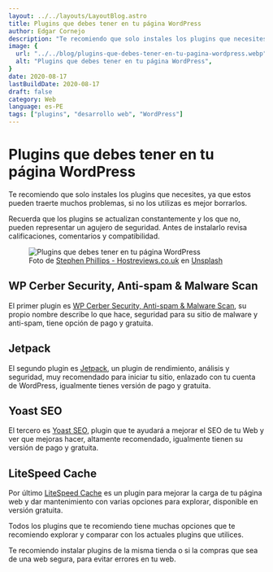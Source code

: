 ```yaml
---
layout: ../../layouts/LayoutBlog.astro
title: Plugins que debes tener en tu página WordPress
author: Edgar Cornejo
description: "Te recomiendo que solo instales los plugins que necesites, ya que estos pueden traerte muchos problemas, si no los utilizas es mejor borrarlos. Recuerda que los plugins se actualizan constantemente y los que no, pueden representar un agujero de seguridad. Antes de instalarlo revisa calificaciones, comentarios y compatibilidad."
image: {
  url: "../../blog/plugins-que-debes-tener-en-tu-pagina-wordpress.webp",
  alt: "Plugins que debes tener en tu página WordPress",
}  
date: 2020-08-17
lastBuildDate: 2020-08-17
draft: false
category: Web
language: es-PE
tags: ["plugins", "desarrollo web", "WordPress"]
---
```


# Plugins que debes tener en tu página WordPress

Te recomiendo que solo instales los plugins que necesites, ya que estos pueden traerte muchos problemas, si no los utilizas es mejor borrarlos.

Recuerda que los plugins se actualizan constantemente y los que no, pueden representar un agujero de seguridad. Antes de instalarlo revisa calificaciones, comentarios y compatibilidad.


<figure>
  <img src="../../blog/plugins-que-debes-tener-en-tu-pagina-wordpress.webp" alt="Plugins que debes tener en tu página WordPress"/>
  <figcaption>Foto de <a href="https://unsplash.com/es/@hostreviews" title="Stephen Phillips - Hostreviews.co.uk" target="_blank">Stephen Phillips - Hostreviews.co.uk</a> en <a href="https://unsplash.com/es/fotos/monitor-de-pantalla-plana-sSPzmL7fpWc" title="Unsplash" target="_blank">Unsplash</a>
  </figcaption>
</figure>

## WP Cerber Security, Anti-spam & Malware Scan

El primer plugin es <a href="https://wpcerber.com/" title="WP Cerber Security, Anti-spam & Malware Scan" target="_blank">WP Cerber Security, Anti-spam & Malware Scan</a>, su propio nombre describe lo que hace, seguridad para su sitio de malware y anti-spam, tiene opción de pago y gratuita.

## Jetpack

El segundo plugin es <a href="https://es.jetpack.com/" title="Jetpack" target="_blank">Jetpack</a>, un plugin de rendimiento, análisis y seguridad, muy recomendado para iniciar tu sitio, enlazado con tu cuenta de WordPress, igualmente tienes versión de pago y gratuita.

## Yoast SEO

El tercero es <a href="https://yoast.com/wordpress/plugins/seo/" title="Yoast SEO" target="_blank">Yoast SEO</a>, plugin que te ayudará a mejorar el SEO de tu Web y ver que mejoras hacer, altamente recomendado, igualmente tienen su versión de pago y gratuita.

## LiteSpeed Cache

Por último <a href="https://www.litespeedtech.com/products/cache-plugins/wordpress-acceleration" title="LiteSpeed Cache" target="_blank">LiteSpeed Cache</a> es un plugin para mejorar la carga de tu página web y dar mantenimiento con varias opciones para explorar, disponible en versión gratuita.

Todos los plugins que te recomiendo tiene muchas opciones que te recomiendo explorar y comparar con los actuales plugins que utilices.

Te recomiendo instalar plugins de la misma tienda o si la compras que sea de una web segura, para evitar errores en tu web.